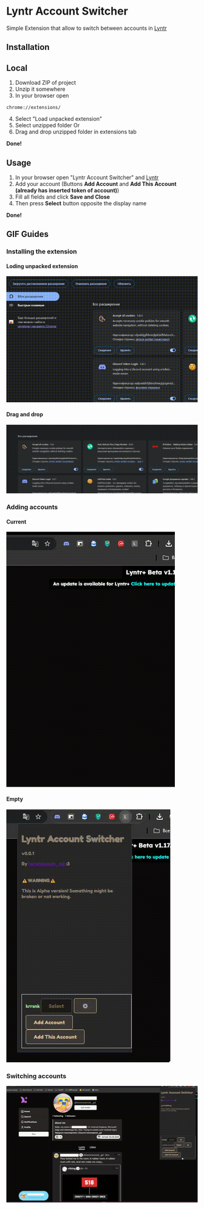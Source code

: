 # Lyntr Account Switcher
Simple Extension that allow to switch between accounts in [Lyntr](https://lyntr.com/)

## Installation
## Local
1. Download ZIP of project
2. Unzip it somewhere
3. In your browser open
```url
chrome://extensions/
```

4. Select "Load unpacked extension"
5. Select unzipped folder
Or
4. Drag and drop unzipped folder in extensions tab

**Done!**

## Usage
1. In your browser open "Lyntr Account Switcher" and [Lyntr](https://lyntr.com/)
2. Add your account (Buttons **Add Account** and **Add This Account (already has inserted token of account)**)
3. Fill all fields and click **Save and Close**
4. Then press **Select** button opposite the display name

**Done!**

## GIF Guides

### Installing the extension
#### Loding unpacked extension
![Installing the extension Method 1](https://raw.githubusercontent.com/kararasenok-gd/lyntr-account-switcher/main/assets/Guides/select.gif)
#### Drag and drop
![Installing the extension Method 2](https://raw.githubusercontent.com/kararasenok-gd/lyntr-account-switcher/main/assets/Guides/dragndrop.gif)
### Adding accounts
#### Current
![Adding accounts](https://raw.githubusercontent.com/kararasenok-gd/lyntr-account-switcher/main/assets/Guides/current.gif)
#### Empty
![Adding accounts](https://raw.githubusercontent.com/kararasenok-gd/lyntr-account-switcher/main/assets/Guides/empty.gif)
### Switching accounts
![Switching accounts](https://raw.githubusercontent.com/kararasenok-gd/lyntr-account-switcher/main/assets/Guides/switching.gif)
